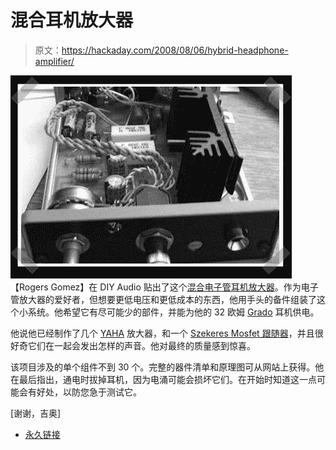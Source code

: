 # 混合耳机放大器

> 原文：<https://hackaday.com/2008/08/06/hybrid-headphone-amplifier/>

![](img/6e18d05514e4ab77d68c2a0e18e67163.png)
【Rogers Gomez】在 DIY Audio 贴出了这个[混合电子管耳机放大器](http://diyaudioprojects.com/Solid/Tube-Mosfet-Hybrid-Headphone-Amp/)。作为电子管放大器的爱好者，但想要更低电压和更低成本的东西，他用手头的备件组装了这个小系统。他希望它有尽可能少的部件，并能为他的 32 欧姆 [Grado](http://www.gradolabs.com/) 耳机供电。

他说他已经制作了几个 [YAHA](http://www.fa-schmidt.de/YAHA/) 放大器，和一个 [Szekeres Mosfet 跟随器](http://headwize.com/projects/showfile.php?file=szeke1_prj.htm)，并且很好奇它们在一起会发出怎样的声音。他对最终的质量感到惊喜。

该项目涉及的单个组件不到 30 个。完整的器件清单和原理图可从网站上获得。他在最后指出，通电时拔掉耳机，因为电涌可能会损坏它们。在开始时知道这一点可能会有好处，以防您急于测试它。

[谢谢，吉奥]

*   [永久链接](http://diyaudioprojects.com/Solid/Tube-Mosfet-Hybrid-Headphone-Amp/)